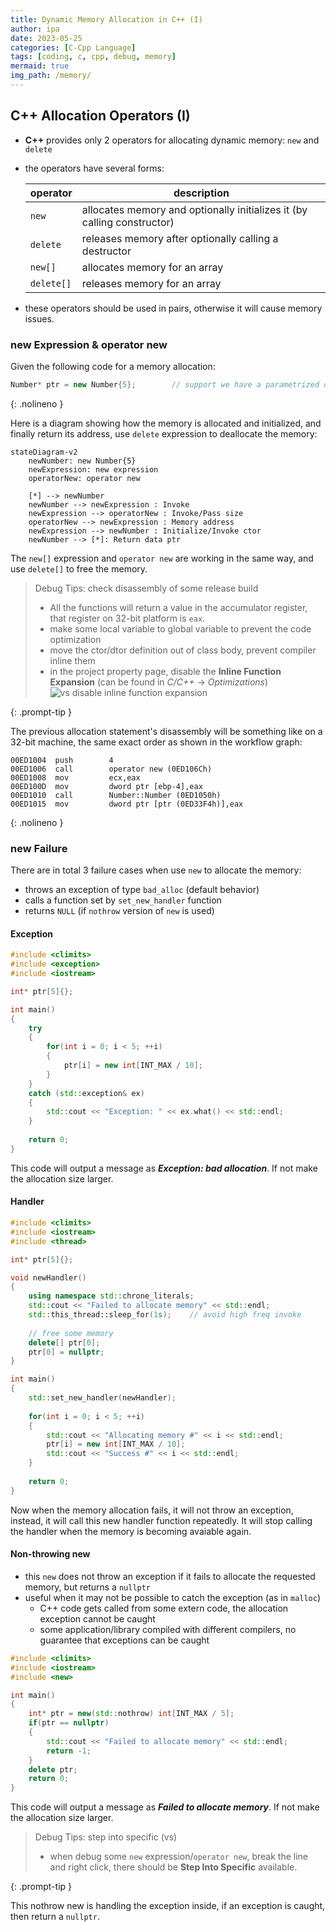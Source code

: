 ```yaml
---
title: Dynamic Memory Allocation in C++ (I)
author: ipa
date: 2023-05-25
categories: [C-Cpp Language]
tags: [coding, c, cpp, debug, memory]
mermaid: true
img_path: /memory/
---
```


## C++ Allocation Operators (I)

- **C++** provides only 2 operators for allocating dynamic memory: `new` and `delete`

- the operators have several forms:

  | operator   | description                                                  |
  | ---------- | ------------------------------------------------------------ |
  | `new`      | allocates memory and optionally initializes it (by calling constructor) |
  | `delete`   | releases memory after optionally calling a destructor        |
  | `new[]`    | allocates memory for an array                                |
  | `delete[]` | releases memory for an array                                 |

- these operators should be used in pairs, otherwise it will cause memory issues.

### new Expression & operator new

Given the following code for a memory allocation:

```c++
Number* ptr = new Number{5};		// support we have a parametrized ctor for class Number
```
{: .nolineno }

Here is a diagram showing how the memory is allocated and initialized, and finally return its address, use `delete` expression to deallocate the memory:

```mermaid
stateDiagram-v2
	newNumber: new Number{5}
	newExpression: new expression
	operatorNew: operator new
	
	[*] --> newNumber
	newNumber --> newExpression : Invoke
	newExpression --> operatorNew : Invoke/Pass size
	operatorNew --> newExpression : Memory address
	newExpression --> newNumber : Initialize/Invoke ctor
	newNumber --> [*]: Return data ptr
```

The `new[]` expression and `operator new` are working in the same way, and use `delete[]` to free the memory.

> Debug Tips: check disassembly of some release build
>
> - All the functions will return a value in the accumulator register, that register on 32-bit platform is `eax`.
> - make some local variable to global variable to prevent the code optimization
> - move the ctor/dtor definition out of class body, prevent compiler inline them
> - in the project property page, disable the **Inline Function Expansion** (can be found in _C/C++_ -> _Optimizations_)
>   ![vs disable inline function expansion](vs_disable_inline_expansion.png)
>
{: .prompt-tip }

The previous allocation statement's disassembly will be something like on a 32-bit machine, the same exact order as shown in the workflow graph:

```assembly
00ED1004  push        4
00ED1006  call        operator new (0ED106Ch)
00ED1008  mov         ecx,eax
00ED100D  mov         dword ptr [ebp-4],eax
00ED1010  call        Number::Number (0ED1050h)
00ED1015  mov         dword ptr [ptr (0ED33F4h)],eax
```
{: .nolineno }

### new Failure

There are in total 3 failure cases when use `new` to allocate the memory:

- throws an exception of type `bad_alloc` (default behavior)
- calls a function set by `set_new_handler` function
- returns `NULL` (if `nothrow` version of `new` is used)

#### Exception

```c++
#include <climits>
#include <exception>
#include <iostream>

int* ptr[5]{};

int main()
{
    try
    {
        for(int i = 0; i < 5; ++i)
        {
            ptr[i] = new int[INT_MAX / 10];
        }
    }
    catch (std::exception& ex)
    {
        std::cout << "Exception: " << ex.what() << std::endl;
    }
    
    return 0;
}
```

This code will output a message as ***Exception: bad allocation***. If not make the allocation size larger.

#### Handler

```c++
#include <climits>
#include <iostream>
#include <thread>

int* ptr[5]{};

void newHandler()
{
    using namespace std::chrone_literals;
    std::cout << "Failed to allocate memory" << std::endl;
    std::this_thread::sleep_for(1s);	// avoid high freq invoke
    
    // free some memory
    delete[] ptr[0];
    ptr[0] = nullptr;
}

int main()
{
    std::set_new_handler(newHandler);
    
    for(int i = 0; i < 5; ++i)
    {
        std::cout << "Allocating memory #" << i << std::endl;
        ptr[i] = new int[INT_MAX / 10];
        std::cout << "Success #" << i << std::endl;
    }
    
    return 0;
}
```

Now when the memory allocation fails, it will not throw an exception, instead, it will call this new handler function repeatedly. It will stop calling the handler when the memory is becoming avaiable again.

#### Non-throwing new

- this `new` does not throw an exception if it fails to allocate the requested memory, but returns a `nullptr`
- useful when it may not be possible to catch the exception (as in `malloc`)
  - C++ code gets called from some extern code, the allocation exception cannot be caught
  - some application/library compiled with different compilers, no guarantee that exceptions can be caught

```c++
#include <climits>
#include <iostream>
#include <new>

int main()
{
    int* ptr = new(std::nothrow) int[INT_MAX / 5];
    if(ptr == nullptr)
    {
        std::cout << "Failed to allocate memory" << std::endl;
        return -1;
    }
    delete ptr;
    return 0;
}
```

This code will output a message as ***Failed to allocate memory***. If not make the allocation size larger.

> Debug Tips: step into specific (vs)
>
> - when debug some `new` expression/`operator new`, break the line and right click, there should be **Step Into Specific** available.
> 
{: .prompt-tip }

This nothrow new is handling the exception inside, if an exception is caught, then return a `nullptr`.